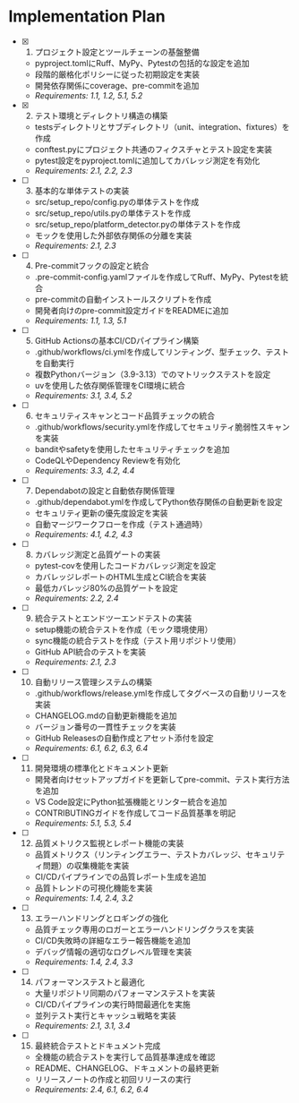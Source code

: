 # Implementation Plan

- [x] 1. プロジェクト設定とツールチェーンの基盤整備
  - pyproject.tomlにRuff、MyPy、Pytestの包括的な設定を追加
  - 段階的厳格化ポリシーに従った初期設定を実装
  - 開発依存関係にcoverage、pre-commitを追加
  - _Requirements: 1.1, 1.2, 5.1, 5.2_

- [x] 2. テスト環境とディレクトリ構造の構築
  - testsディレクトリとサブディレクトリ（unit、integration、fixtures）を作成
  - conftest.pyにプロジェクト共通のフィクスチャとテスト設定を実装
  - pytest設定をpyproject.tomlに追加してカバレッジ測定を有効化
  - _Requirements: 2.1, 2.2, 2.3_

- [ ] 3. 基本的な単体テストの実装
  - src/setup_repo/config.pyの単体テストを作成
  - src/setup_repo/utils.pyの単体テストを作成
  - src/setup_repo/platform_detector.pyの単体テストを作成
  - モックを使用した外部依存関係の分離を実装
  - _Requirements: 2.1, 2.3_

- [ ] 4. Pre-commitフックの設定と統合
  - .pre-commit-config.yamlファイルを作成してRuff、MyPy、Pytestを統合
  - pre-commitの自動インストールスクリプトを作成
  - 開発者向けのpre-commit設定ガイドをREADMEに追加
  - _Requirements: 1.1, 1.3, 5.1_

- [ ] 5. GitHub Actionsの基本CI/CDパイプライン構築
  - .github/workflows/ci.ymlを作成してリンティング、型チェック、テストを自動実行
  - 複数Pythonバージョン（3.9-3.13）でのマトリックステストを設定
  - uvを使用した依存関係管理をCI環境に統合
  - _Requirements: 3.1, 3.4, 5.2_

- [ ] 6. セキュリティスキャンとコード品質チェックの統合
  - .github/workflows/security.ymlを作成してセキュリティ脆弱性スキャンを実装
  - banditやsafetyを使用したセキュリティチェックを追加
  - CodeQLやDependency Reviewを有効化
  - _Requirements: 3.3, 4.2, 4.4_

- [ ] 7. Dependabotの設定と自動依存関係管理
  - .github/dependabot.ymlを作成してPython依存関係の自動更新を設定
  - セキュリティ更新の優先度設定を実装
  - 自動マージワークフローを作成（テスト通過時）
  - _Requirements: 4.1, 4.2, 4.3_

- [ ] 8. カバレッジ測定と品質ゲートの実装
  - pytest-covを使用したコードカバレッジ測定を設定
  - カバレッジレポートのHTML生成とCI統合を実装
  - 最低カバレッジ80%の品質ゲートを設定
  - _Requirements: 2.2, 2.4_

- [ ] 9. 統合テストとエンドツーエンドテストの実装
  - setup機能の統合テストを作成（モック環境使用）
  - sync機能の統合テストを作成（テスト用リポジトリ使用）
  - GitHub API統合のテストを実装
  - _Requirements: 2.1, 2.3_

- [ ] 10. 自動リリース管理システムの構築
  - .github/workflows/release.ymlを作成してタグベースの自動リリースを実装
  - CHANGELOG.mdの自動更新機能を追加
  - バージョン番号の一貫性チェックを実装
  - GitHub Releasesの自動作成とアセット添付を設定
  - _Requirements: 6.1, 6.2, 6.3, 6.4_

- [ ] 11. 開発環境の標準化とドキュメント更新
  - 開発者向けセットアップガイドを更新してpre-commit、テスト実行方法を追加
  - VS Code設定にPython拡張機能とリンター統合を追加
  - CONTRIBUTINGガイドを作成してコード品質基準を明記
  - _Requirements: 5.1, 5.3, 5.4_

- [ ] 12. 品質メトリクス監視とレポート機能の実装
  - 品質メトリクス（リンティングエラー、テストカバレッジ、セキュリティ問題）の収集機能を実装
  - CI/CDパイプラインでの品質レポート生成を追加
  - 品質トレンドの可視化機能を実装
  - _Requirements: 1.4, 2.4, 3.2_

- [ ] 13. エラーハンドリングとロギングの強化
  - 品質チェック専用のロガーとエラーハンドリングクラスを実装
  - CI/CD失敗時の詳細なエラー報告機能を追加
  - デバッグ情報の適切なログレベル管理を実装
  - _Requirements: 1.4, 2.4, 3.3_

- [ ] 14. パフォーマンステストと最適化
  - 大量リポジトリ同期のパフォーマンステストを実装
  - CI/CDパイプラインの実行時間最適化を実施
  - 並列テスト実行とキャッシュ戦略を実装
  - _Requirements: 2.1, 3.1, 3.4_

- [ ] 15. 最終統合テストとドキュメント完成
  - 全機能の統合テストを実行して品質基準達成を確認
  - README、CHANGELOG、ドキュメントの最終更新
  - リリースノートの作成と初回リリースの実行
  - _Requirements: 2.4, 6.1, 6.2, 6.4_